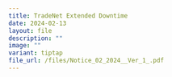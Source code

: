 ```yaml
---
title: TradeNet Extended Downtime
date: 2024-02-13
layout: file
description: ""
image: ""
variant: tiptap
file_url: /files/Notice_02_2024__Ver_1_.pdf
---
```

